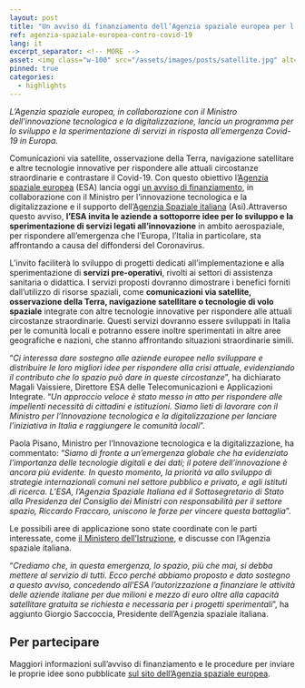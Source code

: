 ```yaml
---
layout: post
title: "Un avviso di finanziamento dell’Agenzia spaziale europea per l’emergenza Covid-19" 
ref: agenzia-spaziale-europea-contro-covid-19
lang: it
excerpt_separator: <!-- MORE -->
asset: <img class="w-100" src="/assets/images/posts/satellite.jpg" alt="L'innovazione aerospaziale contro il Covid 19"/>
pinned: true 
categories:
  - highlights
---
```


_L’Agenzia spaziale europea, in collaborazione con il Ministro dell’innovazione tecnologica e la digitalizzazione, lancia un programma per lo sviluppo e la sperimentazione di servizi in risposta all’emergenza Covid-19 in Europa._

<!-- MORE -->

Comunicazioni via satellite, osservazione della Terra, navigazione satellitare e altre tecnologie innovative per rispondere alle attuali circostanze straordinarie e contrastare il Covid-19. Con questo obiettivo l’[Agenzia spaziale europea](https://business.esa.int/) (ESA) lancia oggi [un avviso di finanziamento](https://business.esa.int/funding/invitation-to-tender/space-response-to-covid-19-outbreak), in collaborazione con il Ministro per l’innovazione tecnologica e la digitalizzazione e il supporto dell’[Agenzia Spaziale italiana](https://innovazione.gov.it/) (Asi).Attraverso questo avviso, **l’ESA invita le aziende a sottoporre  idee per lo sviluppo e la sperimentazione di servizi legati all’innovazione** in ambito aerospaziale, per rispondere all’emergenza che l’Europa,  l’Italia in particolare, sta affrontando a causa del diffondersi del Coronavirus.

L’invito faciliterà lo sviluppo di progetti dedicati all’implementazione e alla sperimentazione di **servizi pre-operativi**, rivolti ai settori di assistenza sanitaria o didattica. I servizi proposti dovranno dimostrare i benefici forniti dall’utilizzo di risorse spaziali, come **comunicazioni via satellite, osservazione della Terra, navigazione satellitare o tecnologie di volo spaziale** integrate con altre tecnologie innovative per rispondere alle attuali circostanze straordinarie. Questi servizi dovranno essere sviluppati in Italia per le comunità locali e potranno essere inoltre sperimentati in altre aree geografiche e nazioni, che stanno affrontando situazioni straordinarie simili.

“_Ci interessa dare sostegno alle aziende europee nello sviluppare e distribuire le loro migliori idee per rispondere alla crisi attuale, evidenziando il contributo che lo spazio può dare in queste circostanze_”, ha dichiarato Magali Vaissiere, Direttore ESA delle Telecomunicazioni e Applicazioni Integrate. “_Un approccio veloce è stato messo in atto per rispondere alle impellenti necessità di cittadini e istituzioni. Siamo lieti di lavorare con il Ministro per l’Innovazione tecnologica e la digitalizzazione per lanciare l’iniziativa in Italia e raggiungere le comunità locali_”.

Paola Pisano, Ministro per l’Innovazione tecnologica e la digitalizzazione, ha commentato: “_Siamo di fronte a un’emergenza globale che ha evidenziato l’importanza delle tecnologie digitali e dei dati; il potere dell’innovazione è ancora più evidente. In questo momento, la priorità va allo sviluppo di strategie internazionali comuni nel settore pubblico e privato, e agli istituti di ricerca. L’ESA, l’Agenzia Spaziale Italiana ed il Sottosegretario di Stato alla Presidenza del Consiglio dei Ministri con responsabilità per il settore spazio, Riccardo Fraccaro, uniscono le forze per vincere questa battaglia_”.

Le possibili aree di applicazione sono state coordinate con le parti interessate, come [il Ministero dell’Istruzione](https://www.miur.gov.it/), e discusse con l’Agenzia spaziale italiana.

“_Crediamo che, in questa emergenza, lo spazio, più che mai, si debba mettere al servizio di tutti. Ecco perché abbiamo proposto e dato sostegno a questo avviso, concedendo all’ESA l’autorizzazione a finanziare le attività delle aziende italiane per due milioni e mezzo di euro oltre alla capacità satellitare gratuita se richiesta e necessaria per  i progetti sperimentali_”, ha aggiunto Giorgio Saccoccia, Presidente dell’Agenzia spaziale italiana.

## Per partecipare

Maggiori informazioni sull’avviso di finanziamento e le procedure per inviare le proprie idee sono pubblicate [sul sito dell’Agenzia spaziale europea](https://business.esa.int/funding/invitation-to-tender/space-response-to-covid-19-outbreak). 

